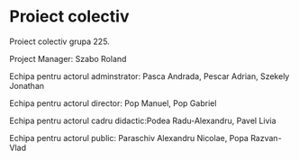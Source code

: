 Proiect colectiv
================

Proiect colectiv grupa 225. 

Project Manager: Szabo Roland

Echipa pentru actorul adminstrator: Pasca Andrada, Pescar Adrian, Szekely Jonathan

Echipa pentru actorul director: Pop Manuel, Pop Gabriel

Echipa pentru actorul cadru didactic:Podea Radu-Alexandru, Pavel Livia

Echipa pentru actorul public: Paraschiv Alexandru Nicolae, Popa Razvan-Vlad

